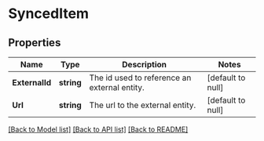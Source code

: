 # SyncedItem

## Properties
Name | Type | Description | Notes
------------ | ------------- | ------------- | -------------
**ExternalId** | **string** | The id used to reference an external entity. | [default to null]
**Url** | **string** | The url to the external entity. | [default to null]

[[Back to Model list]](../README.md#documentation-for-models) [[Back to API list]](../README.md#documentation-for-api-endpoints) [[Back to README]](../README.md)

